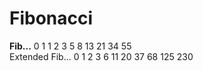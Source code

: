 # Fibonacci
<strong> Fib...</strong>
0 1 1 2 3 5 8 13 21 34 55 <br>
Extended Fib...
0 1 2 3 6 11 20 37 68 125 230
